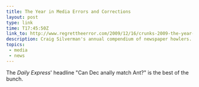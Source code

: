 ```yaml
---
title: The Year in Media Errors and Corrections
layout: post
type: link
time: T17:45:50Z
link_to: http://www.regrettheerror.com/2009/12/16/crunks-2009-the-year-in-media-errors-and-corrections/
description: Craig Silverman's annual compendium of newspaper howlers.
topics:
 - media
 - news
---
```

The _Daily Express_' headline "Can Dec anally match Ant?" is the best of the bunch.